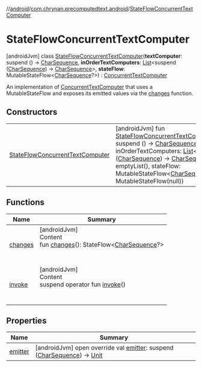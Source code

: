 //[android](../../../index.md)/[com.chrynan.precomputedtext.android](../index.md)/[StateFlowConcurrentTextComputer](index.md)



# StateFlowConcurrentTextComputer  
 [androidJvm] class [StateFlowConcurrentTextComputer](index.md)(**textComputer**: suspend () -> [CharSequence](https://kotlinlang.org/api/latest/jvm/stdlib/kotlin/-char-sequence/index.html), **inOrderTextComputers**: [List](https://kotlinlang.org/api/latest/jvm/stdlib/kotlin.collections/-list/index.html)<suspend ([CharSequence](https://kotlinlang.org/api/latest/jvm/stdlib/kotlin/-char-sequence/index.html)) -> [CharSequence](https://kotlinlang.org/api/latest/jvm/stdlib/kotlin/-char-sequence/index.html)>, **stateFlow**: MutableStateFlow<[CharSequence](https://kotlinlang.org/api/latest/jvm/stdlib/kotlin/-char-sequence/index.html)?>) : [ConcurrentTextComputer](../-concurrent-text-computer/index.md)

An implementation of [ConcurrentTextComputer](../-concurrent-text-computer/index.md) that uses a MutableStateFlow and exposes its emitted values via the [changes](changes.md) function.

   


## Constructors  
  
| | |
|---|---|
| <a name="com.chrynan.precomputedtext.android/StateFlowConcurrentTextComputer/StateFlowConcurrentTextComputer/#kotlin.coroutines.SuspendFunction0[kotlin.CharSequence]#kotlin.collections.List[kotlin.coroutines.SuspendFunction1[kotlin.CharSequence,kotlin.CharSequence]]#kotlinx.coroutines.flow.MutableStateFlow[kotlin.CharSequence?]/PointingToDeclaration/"></a>[StateFlowConcurrentTextComputer](-state-flow-concurrent-text-computer.md)| <a name="com.chrynan.precomputedtext.android/StateFlowConcurrentTextComputer/StateFlowConcurrentTextComputer/#kotlin.coroutines.SuspendFunction0[kotlin.CharSequence]#kotlin.collections.List[kotlin.coroutines.SuspendFunction1[kotlin.CharSequence,kotlin.CharSequence]]#kotlinx.coroutines.flow.MutableStateFlow[kotlin.CharSequence?]/PointingToDeclaration/"></a> [androidJvm] fun [StateFlowConcurrentTextComputer](-state-flow-concurrent-text-computer.md)(textComputer: suspend () -> [CharSequence](https://kotlinlang.org/api/latest/jvm/stdlib/kotlin/-char-sequence/index.html), inOrderTextComputers: [List](https://kotlinlang.org/api/latest/jvm/stdlib/kotlin.collections/-list/index.html)<suspend ([CharSequence](https://kotlinlang.org/api/latest/jvm/stdlib/kotlin/-char-sequence/index.html)) -> [CharSequence](https://kotlinlang.org/api/latest/jvm/stdlib/kotlin/-char-sequence/index.html)> = emptyList(), stateFlow: MutableStateFlow<[CharSequence](https://kotlinlang.org/api/latest/jvm/stdlib/kotlin/-char-sequence/index.html)?> = MutableStateFlow(null))   <br>|


## Functions  
  
|  Name |  Summary | 
|---|---|
| <a name="com.chrynan.precomputedtext.android/StateFlowConcurrentTextComputer/changes/#/PointingToDeclaration/"></a>[changes](changes.md)| <a name="com.chrynan.precomputedtext.android/StateFlowConcurrentTextComputer/changes/#/PointingToDeclaration/"></a>[androidJvm]  <br>Content  <br>fun [changes](changes.md)(): StateFlow<[CharSequence](https://kotlinlang.org/api/latest/jvm/stdlib/kotlin/-char-sequence/index.html)?>  <br><br><br>|
| <a name="com.chrynan.precomputedtext.android/ConcurrentTextComputer/invoke/#/PointingToDeclaration/"></a>[invoke](../-concurrent-text-computer/invoke.md)| <a name="com.chrynan.precomputedtext.android/ConcurrentTextComputer/invoke/#/PointingToDeclaration/"></a>[androidJvm]  <br>Content  <br>suspend operator fun [invoke](../-concurrent-text-computer/invoke.md)()  <br><br><br>|


## Properties  
  
|  Name |  Summary | 
|---|---|
| <a name="com.chrynan.precomputedtext.android/StateFlowConcurrentTextComputer/emitter/#/PointingToDeclaration/"></a>[emitter](emitter.md)| <a name="com.chrynan.precomputedtext.android/StateFlowConcurrentTextComputer/emitter/#/PointingToDeclaration/"></a> [androidJvm] open override val [emitter](emitter.md): suspend ([CharSequence](https://kotlinlang.org/api/latest/jvm/stdlib/kotlin/-char-sequence/index.html)) -> [Unit](https://kotlinlang.org/api/latest/jvm/stdlib/kotlin/-unit/index.html)   <br>|

